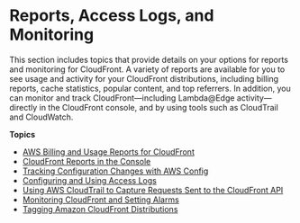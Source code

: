 # Reports, Access Logs, and Monitoring<a name="reports-and-monitoring"></a>

This section includes topics that provide details on your options for reports and monitoring for CloudFront\. A variety of reports are available for you to see usage and activity for your CloudFront distributions, including billing reports, cache statistics, popular content, and top referrers\. In addition, you can monitor and track CloudFront—including Lambda@Edge activity—directly in the CloudFront console, and by using tools such as CloudTrail and CloudWatch\. 

**Topics**
+ [AWS Billing and Usage Reports for CloudFront](reports-billing.md)
+ [CloudFront Reports in the Console](reports.md)
+ [Tracking Configuration Changes with AWS Config](TrackingChanges.md)
+ [Configuring and Using Access Logs](AccessLogs.md)
+ [Using AWS CloudTrail to Capture Requests Sent to the CloudFront API](logging_using_cloudtrail.md)
+ [Monitoring CloudFront and Setting Alarms](monitoring-using-cloudwatch.md)
+ [Tagging Amazon CloudFront Distributions](tagging.md)